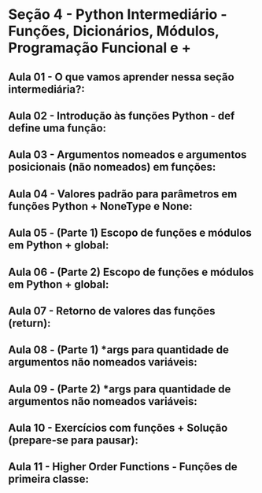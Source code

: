 # Seção 4 - Python Intermediário - Funções, Dicionários, Módulos, Programação Funcional e +

## Aula 01 - O que vamos aprender nessa seção intermediária?:

## Aula 02 - Introdução às funções Python - def define uma função:

## Aula 03 - Argumentos nomeados e argumentos posicionais (não nomeados) em funções:

## Aula 04 - Valores padrão para parâmetros em funções Python + NoneType e None:

## Aula 05 - (Parte 1) Escopo de funções e módulos em Python + global:

## Aula 06 - (Parte 2) Escopo de funções e módulos em Python + global:

## Aula 07 - Retorno de valores das funções (return):

## Aula 08 - (Parte 1) *args para quantidade de argumentos não nomeados variáveis:

## Aula 09 - (Parte 2) *args para quantidade de argumentos não nomeados variáveis:

## Aula 10 - Exercícios com funções + Solução (prepare-se para pausar):

## Aula 11 - Higher Order Functions - Funções de primeira classe: